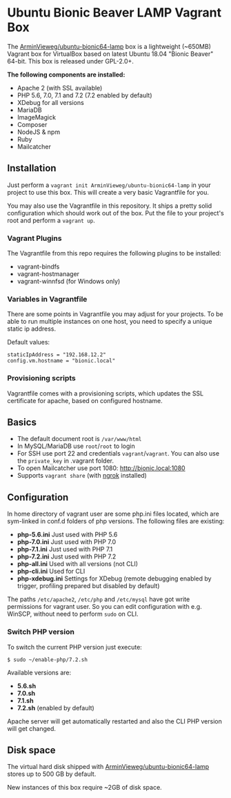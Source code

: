 # Ubuntu Bionic Beaver LAMP Vagrant Box

The [ArminVieweg/ubuntu-bionic64-lamp](https://app.vagrantup.com/ArminVieweg/boxes/ubuntu-bionic64-lamp) box 
is a lightweight (~650MB) Vagrant box for VirtualBox based on latest Ubuntu 18.04 "Bionic Beaver" 64-bit. 
This box is released under GPL-2.0+. 

**The following components are installed:**

* Apache 2 (with SSL available)
* PHP 5.6, 7.0, 7.1 and 7.2 (7.2 enabled by default)
* XDebug for all versions
* MariaDB
* ImageMagick
* Composer
* NodeJS & npm
* Ruby
* Mailcatcher


## Installation

Just perform a `vagrant init ArminVieweg/ubuntu-bionic64-lamp` in your project to use this box.
This will create a very basic Vagrantfile for you.

You may also use the Vagrantfile in this repository. It ships a pretty solid configuration which should 
work out of the box. Put the file to your project's root and perform a `vagrant up`.


### Vagrant Plugins

The Vagrantfile from this repo requires the following plugins to be installed:

* vagrant-bindfs
* vagrant-hostmanager
* vagrant-winnfsd (for Windows only)


### Variables in Vagrantfile

There are some points in Vagrantfile you may adjust for your projects. To be able to run multiple instances
on one host, you need to specify a unique static ip address. 

Default values:

```
staticIpAddress = "192.168.12.2"
config.vm.hostname = "bionic.local"
```

### Provisioning scripts

Vagrantfile comes with a provisioning scripts, which updates the SSL certificate for apache, 
based on configured hostname.



## Basics

* The default document root is `/var/www/html`
* In MySQL/MariaDB use `root`/`root` to login
* For SSH use port 22 and credentials `vagrant`/`vagrant`. You can also use the `private_key` in .vagrant folder.
* To open Mailcatcher use port 1080: http://bionic.local:1080
* Supports `vagrant share` (with [ngrok](https://ngrok.com/download) installed)


## Configuration

In home directory of vagrant user are some php.ini files located, which are sym-linked in conf.d folders of php versions.
The following files are existing:

* **php-5.6.ini** Just used with PHP 5.6
* **php-7.0.ini** Just used with PHP 7.0
* **php-7.1.ini** Just used with PHP 7.1
* **php-7.2.ini** Just used with PHP 7.2
* **php-all.ini** Used with all versions (not CLI)
* **php-cli.ini** Used for CLI
* **php-xdebug.ini** Settings for XDebug (remote debugging enabled by trigger, profiling prepared but disabled by default)

The paths `/etc/apache2`, `/etc/php` and `/etc/mysql` have got write permissions for vagrant user. 
So you can edit configuration with e.g. WinSCP, without need to perform `sudo` on CLI. 

### Switch PHP version

To switch the current PHP version just execute:

```
$ sudo ~/enable-php/7.2.sh
```

Available versions are:

* **5.6.sh**
* **7.0.sh**
* **7.1.sh**
* **7.2.sh** (enabled by default)

Apache server will get automatically restarted and also the CLI PHP version will get changed.



## Disk space

The virtual hard disk shipped with [ArminVieweg/ubuntu-bionic64-lamp](https://app.vagrantup.com/ArminVieweg/boxes/ubuntu-bionic64-lamp) 
stores up to 500 GB by default.

New instances of this box require ~2GB of disk space.
